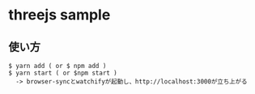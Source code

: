 
# threejs sample

## 使い方

```
$ yarn add ( or $ npm add )
$ yarn start ( or $npm start )
  -> browser-syncとwatchifyが起動し、http://localhost:3000が立ち上がる
```
